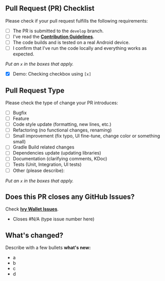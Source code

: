 ## Pull Request (PR) Checklist
Please check if your pull request fulfills the following requirements:
- [ ] The PR is submitted to the `develop` branch.
- [ ] I've read the **[Contribution Guidelines](https://github.com/Ivy-Apps/ivy-wallet/blob/main/CONTRIBUTING.md)**.
- [ ] The code builds and is tested on a real Android device.
- [ ] I confirm that I've run the code locally and everything works as expected.

_Put an `x` in the boxes that apply._
- [x] Demo: Checking checkbox using `[x]`


## Pull Request Type
Please check the type of change your PR introduces:

- [ ] Bugfix
- [ ] Feature
- [ ] Code style update (formatting, new lines, etc.)
- [ ] Refactoring (no functional changes, renaming)
- [ ] Small improvement (fix typo, UI fine-tune, change color or something small)
- [ ] Gradle Build related changes
- [ ] Dependencies update (updating libraries)
- [ ] Documentation (clarifying comments, KDoc)
- [ ] Tests (Unit, Integration, UI tests)
- [ ] Other (please describe):

_Put an `x` in the boxes that apply._


## Does this PR closes any GitHub Issues?
Check **[Ivy Wallet Issues](https://github.com/Ivy-Apps/ivy-wallet/issues)**.
- Closes #N/A (type issue number here)


## What's changed?
Describe with a few bullets **what's new:**
- a
- b
- c
- d